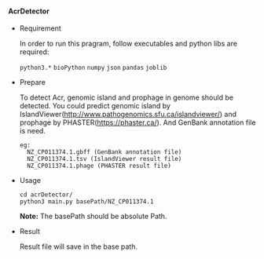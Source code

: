 #### AcrDetector

- Requirement

  In order to run this pragram, follow executables and python libs are required:

  `python3.*`
  `bioPython`
  `numpy`
  `json`
  `pandas`
  `joblib`
  
- Prepare

  To detect Acr, genomic island and prophage in genome should be detected. You could predict  genomic island by IslandViewer(http://www.pathogenomics.sfu.ca/islandviewer/) and prophage by  PHASTER(https://phaster.ca/). And GenBank annotation file is need.

  ```
  eg:
  	NZ_CP011374.1.gbff (GenBank annotation file)
  	NZ_CP011374.1.tsv (IslandViewer result file)
  	NZ_CP011374.1.phage (PHASTER result file)
  ```

- Usage

  ```shell
  cd acrDetector/
  python3 main.py basePath/NZ_CP011374.1
  ```
  **Note:** The basePath should be absolute Path.

- Result

  Result file will save in the base path. 
